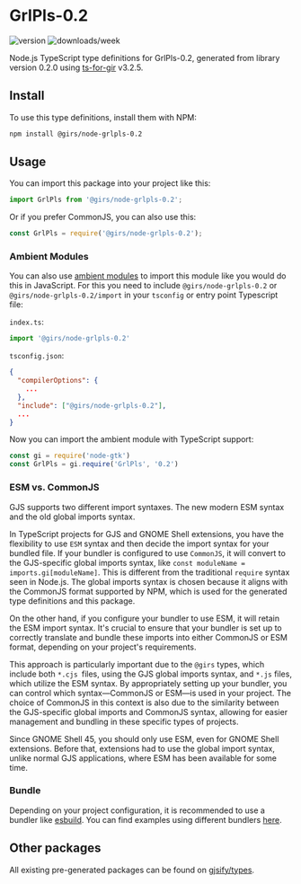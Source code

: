 
# GrlPls-0.2

![version](https://img.shields.io/npm/v/@girs/node-grlpls-0.2)
![downloads/week](https://img.shields.io/npm/dw/@girs/node-grlpls-0.2)


Node.js TypeScript type definitions for GrlPls-0.2, generated from library version 0.2.0 using [ts-for-gir](https://github.com/gjsify/ts-for-gir) v3.2.5.


## Install

To use this type definitions, install them with NPM:
```bash
npm install @girs/node-grlpls-0.2
```

## Usage

You can import this package into your project like this:
```ts
import GrlPls from '@girs/node-grlpls-0.2';
```

Or if you prefer CommonJS, you can also use this:
```ts
const GrlPls = require('@girs/node-grlpls-0.2');
```

### Ambient Modules

You can also use [ambient modules](https://github.com/gjsify/ts-for-gir/tree/main/packages/cli#ambient-modules) to import this module like you would do this in JavaScript.
For this you need to include `@girs/node-grlpls-0.2` or `@girs/node-grlpls-0.2/import` in your `tsconfig` or entry point Typescript file:

`index.ts`:
```ts
import '@girs/node-grlpls-0.2'
```

`tsconfig.json`:
```json
{
  "compilerOptions": {
    ...
  },
  "include": ["@girs/node-grlpls-0.2"],
  ...
}
```

Now you can import the ambient module with TypeScript support: 

```ts
const gi = require('node-gtk')
const GrlPls = gi.require('GrlPls', '0.2')
```



### ESM vs. CommonJS

GJS supports two different import syntaxes. The new modern ESM syntax and the old global imports syntax.

In TypeScript projects for GJS and GNOME Shell extensions, you have the flexibility to use `ESM` syntax and then decide the import syntax for your bundled file. If your bundler is configured to use `CommonJS`, it will convert to the GJS-specific global imports syntax, like `const moduleName = imports.gi[moduleName]`. This is different from the traditional `require` syntax seen in Node.js. The global imports syntax is chosen because it aligns with the CommonJS format supported by NPM, which is used for the generated type definitions and this package.

On the other hand, if you configure your bundler to use ESM, it will retain the ESM import syntax. It's crucial to ensure that your bundler is set up to correctly translate and bundle these imports into either CommonJS or ESM format, depending on your project's requirements.

This approach is particularly important due to the `@girs` types, which include both `*.cjs `files, using the GJS global imports syntax, and `*.js` files, which utilize the ESM syntax. By appropriately setting up your bundler, you can control which syntax—CommonJS or ESM—is used in your project. The choice of CommonJS in this context is also due to the similarity between the GJS-specific global imports and CommonJS syntax, allowing for easier management and bundling in these specific types of projects.

Since GNOME Shell 45, you should only use ESM, even for GNOME Shell extensions. Before that, extensions had to use the global import syntax, unlike normal GJS applications, where ESM has been available for some time.

### Bundle

Depending on your project configuration, it is recommended to use a bundler like [esbuild](https://esbuild.github.io/). You can find examples using different bundlers [here](https://github.com/gjsify/ts-for-gir/tree/main/examples).

## Other packages

All existing pre-generated packages can be found on [gjsify/types](https://github.com/gjsify/types).

